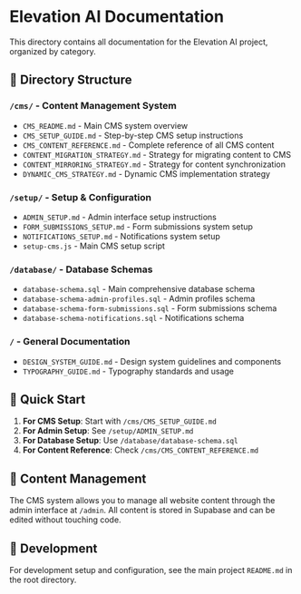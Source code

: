 # Elevation AI Documentation

This directory contains all documentation for the Elevation AI project, organized by category.

## 📁 Directory Structure

### `/cms/` - Content Management System
- `CMS_README.md` - Main CMS system overview
- `CMS_SETUP_GUIDE.md` - Step-by-step CMS setup instructions
- `CMS_CONTENT_REFERENCE.md` - Complete reference of all CMS content
- `CONTENT_MIGRATION_STRATEGY.md` - Strategy for migrating content to CMS
- `CONTENT_MIRRORING_STRATEGY.md` - Strategy for content synchronization
- `DYNAMIC_CMS_STRATEGY.md` - Dynamic CMS implementation strategy

### `/setup/` - Setup & Configuration
- `ADMIN_SETUP.md` - Admin interface setup instructions
- `FORM_SUBMISSIONS_SETUP.md` - Form submissions system setup
- `NOTIFICATIONS_SETUP.md` - Notifications system setup
- `setup-cms.js` - Main CMS setup script

### `/database/` - Database Schemas
- `database-schema.sql` - Main comprehensive database schema
- `database-schema-admin-profiles.sql` - Admin profiles schema
- `database-schema-form-submissions.sql` - Form submissions schema
- `database-schema-notifications.sql` - Notifications schema

### `/` - General Documentation
- `DESIGN_SYSTEM_GUIDE.md` - Design system guidelines and components
- `TYPOGRAPHY_GUIDE.md` - Typography standards and usage

## 🚀 Quick Start

1. **For CMS Setup**: Start with `/cms/CMS_SETUP_GUIDE.md`
2. **For Admin Setup**: See `/setup/ADMIN_SETUP.md`
3. **For Database Setup**: Use `/database/database-schema.sql`
4. **For Content Reference**: Check `/cms/CMS_CONTENT_REFERENCE.md`

## 📝 Content Management

The CMS system allows you to manage all website content through the admin interface at `/admin`. All content is stored in Supabase and can be edited without touching code.

## 🔧 Development

For development setup and configuration, see the main project `README.md` in the root directory.
